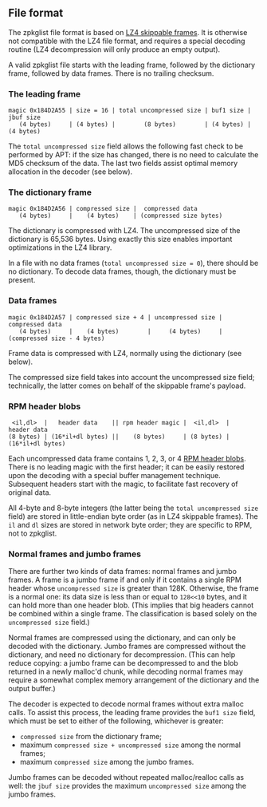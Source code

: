 ## File format

The zpkglist file format is based on
[LZ4 skippable frames](https://github.com/lz4/lz4/blob/dev/doc/lz4_Frame_format.md#skippable-frames).
It is otherwise not compatible with the LZ4 file format, and requires a special
decoding routine (LZ4 decompression will only produce an empty output).

A valid zpkglist file starts with the leading frame, followed by the dictionary
frame, followed by data frames.  There is no trailing checksum.

### The leading frame
```
magic 0x184D2A55 | size = 16 | total uncompressed size | buf1 size | jbuf size
   (4 bytes)     | (4 bytes) |        (8 bytes)        | (4 bytes) | (4 bytes)
```
The `total uncompressed size` field allows the following fast check to be
performed by APT: if the size has changed, there is no need to calculate
the MD5 checksum of the data.  The last two fields assist optimal memory
allocation in the decoder (see below).

### The dictionary frame
```
magic 0x184D2A56 | compressed size |  compressed data
   (4 bytes)     |    (4 bytes)    | (compressed size bytes)
```
The dictionary is compressed with LZ4.
The uncompressed size of the dictionary is 65,536 bytes.
Using exactly this size enables important optimizations in the LZ4 library.

In a file with no data frames (`total uncompressed size = 0`), there should be
no dictionary.  To decode data frames, though, the dictionary must be present.

### Data frames
```
magic 0x184D2A57 | compressed size + 4 | uncompressed size |  compressed data
   (4 bytes)     |    (4 bytes)        |     (4 bytes)     | (compressed size - 4 bytes)
```
Frame data is compressed with LZ4, normally using the dictionary (see below).

The compressed size field takes into account the uncompressed size field;
technically, the latter comes on behalf of the skippable frame's payload.

### RPM header blobs
```
 <il,dl>  |   header data    || rpm header magic |  <il,dl>  |   header data
(8 bytes) | (16*il+dl bytes) ||    (8 bytes)     | (8 bytes) | (16*il+dl bytes)
```
Each uncompressed data frame contains 1, 2, 3, or 4
[RPM header blobs](http://ftp.rpm.org/max-rpm/s1-rpm-file-format-rpm-file-format.html#S3-RPM-FILE-FORMAT-HEADER-STRUCTURE).
There is no leading magic with the first header; it can be easily restored
upon the decoding with a special buffer management technique.  Subsequent
headers start with the magic, to facilitate fast recovery of original data.

All 4-byte and 8-byte integers (the latter being the `total uncompressed size`
field) are stored in little-endian byte order (as in LZ4 skippable frames).
The `il` and `dl` sizes are stored in network byte order; they are specific
to RPM, not to zpkglist.

### Normal frames and jumbo frames

There are further two kinds of data frames: normal frames and jumbo frames.
A frame is a jumbo frame if and only if it contains a single RPM header
whose `uncompressed size` is greater than 128K.  Otherwise, the frame
is a normal one: its data size is less than or equal to `128<<10` bytes,
and it can hold more than one header blob.  (This implies that big headers
cannot be combined within a single frame.  The classification is based
solely on the `uncompressed size` field.)

Normal frames are compressed using the dictionary, and can only be decoded
with the dictionary.  Jumbo frames are compressed without the dictionary,
and need no dictionary for decompression.  (This can help reduce copying:
a jumbo frame can be decompressed to and the blob returned in a newly malloc'd
chunk, while decoding normal frames may require a somewhat complex memory
arrangement of the dictionary and the output buffer.)

The decoder is expected to decode normal frames without extra malloc calls.
To assist this process, the leading frame provides the `buf1 size` field,
which must be set to either of the following, whichever is greater:
* `compressed size` from the dictionary frame;
* maximum `compressed size + uncompressed size` among the normal frames;
* maximum `compressed size` among the jumbo frames.

Jumbo frames can be decoded without repeated malloc/realloc calls as well:
the `jbuf size` provides the maximum `uncompressed size` among the jumbo frames.
